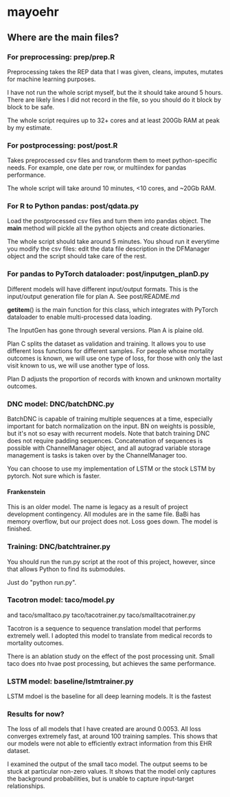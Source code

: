 # mayoehr

## Where are the main files?
### For preprocessing: prep/prep.R
Preprocessing takes the REP data that I was given, cleans, imputes, mutates for machine learning purposes.

I have not run the whole script myself, but the it should take around 5 hours. There are likely lines I did not record in the file, so you should do it block by block to be safe.

The whole script requires up to 32+ cores and at least 200Gb RAM at peak by my estimate.

### For postprocessing: post/post.R
Takes preprocessed csv files and transform them to meet python-specific needs. For example, one date per row, or multiindex for pandas performance.

The whole script will take around 10 minutes, <10 cores, and ~20Gb RAM.

### For R to Python pandas: post/qdata.py

Load the postprocessed csv files and turn them into pandas object. The __main__ method will pickle all the python objects and create dictionaries.

The whole script should take around 5 minutes. You shoud run it everytime you modify the csv files: edit the data file description in the DFManager object and the script should take care of the rest.

### For pandas to PyTorch dataloader: post/inputgen_planD.py

Different models will have different input/output formats. This is the input/output generation file for plan A. See post/README.md

__getitem__() is the main function for this class, which integrates with PyTorch dataloader to enable multi-processed data loading.

The InputGen has gone through several versions. Plan A is plaine old.

Plan C splits the dataset as validation and training. It allows you to use different loss functions for different samples.
For people whose mortality outcomes is known, we will use one type of loss,
for those with only the last visit known to us, we will use another type of loss.

Plan D adjusts the proportion of records with known and unknown mortality outcomes.

### DNC model: DNC/batchDNC.py

BatchDNC is capable of training multiple sequences at a time, especially
important for batch normalization on the input. BN on weights is possible,
but it's not so esay with recurrent models. Note that batch training DNC
does not require padding sequences. Concatenation of sequences is possible
with ChannelManager object, and all autograd variable storage management is
tasks is taken over by the ChannelManager too.

You can choose to use my implementation of LSTM or the stock LSTM by pytorch.
Not sure which is faster.

#### Frankenstein

This is an older model.
The name is legacy as a result of project development contingency.
All modules are in the same file. BaBi has memory overflow, but our project does not.
Loss goes down. The model is finished.

### Training: DNC/batchtrainer.py
You should run the run.py script at the root of this project, however, since that
allows Python to find its submodules.

Just do "python run.py".

### Tacotron model: taco/model.py
and taco/smalltaco.py taco/tacotrainer.py taco/smalltacotrainer.py

Tacotron is a sequence to sequence translation model that performs extremely
well. I adopted this model to translate from medical records to mortality outcomes.

There is an ablation study on the effect of the post processing unit.
Small taco does nto hvae post processing, but achieves the same performance.

### LSTM model: baseline/lstmtrainer.py

LSTM mdoel is the baseline for all deep learning models. It is the fastest


### Results for now?

The loss of all models that I have created are around 0.0053. All loss
converges extremely fast, at around 100 training samples. This shows that
our models were not able to efficiently extract information from this
EHR dataset.

I examined the output of the small taco model. The output seems to be
stuck at particular non-zero values. It shows that the model only
captures the background probabilities, but is unable to capture input-target
relationships.

